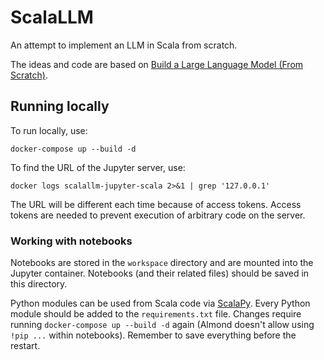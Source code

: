 # ScalaLLM

An attempt to implement an LLM in Scala from scratch.

The ideas and code are based on
[Build a Large Language Model (From Scratch)](https://www.manning.com/books/build-a-large-language-model-from-scratch).

## Running locally

To run locally, use:

```shell
docker-compose up --build -d
```

To find the URL of the Jupyter server, use:

```shell
docker logs scalallm-jupyter-scala 2>&1 | grep '127.0.0.1'
```

The URL will be different each time because of access tokens. Access tokens are needed to prevent execution of arbitrary
code on the server.

### Working with notebooks

Notebooks are stored in the `workspace` directory and are mounted into the Jupyter container. Notebooks (and their
related files) should be saved in this directory.

Python modules can be used from Scala code via [ScalaPy](https://github.com/scalapy/scalapy). Every Python module should
be added to the `requirements.txt` file. Changes require running `docker-compose up --build -d` again (Almond doesn't
allow using `!pip ...` within notebooks). Remember to save everything before the restart.
